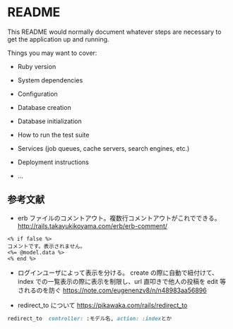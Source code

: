# README

This README would normally document whatever steps are necessary to get the
application up and running.

Things you may want to cover:

- Ruby version

- System dependencies

- Configuration

- Database creation

- Database initialization

- How to run the test suite

- Services (job queues, cache servers, search engines, etc.)

- Deployment instructions

- ...

## 参考文献

- erb ファイルのコメントアウト。複数行コメントアウトがこれでできる。 http://rails.takayukikoyama.com/erb/erb-comment/

```erb
<% if false %>
コメントです。表示されません。
<%= @model.data %>
<% end %>
```

- ログインユーザによって表示を分ける。 create の際に自動で紐付けて、index での一覧表示の際に表示を制限し、url 直叩きで他人の投稿を edit 等されるのを防ぐ https://note.com/eugenenzv8/n/n48983aa56896

- redirect_to について https://pikawaka.com/rails/redirect_to

```rb
redirect_to  controller: :モデル名, action: :indexとか
```
